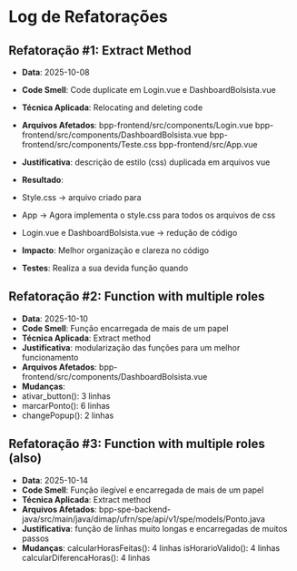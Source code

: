 # Log de Refatorações
## Refatoração #1: Extract Method

- **Data**: 2025-10-08
- **Code Smell**: Code duplicate em Login.vue e DashboardBolsista.vue
- **Técnica Aplicada**: Relocating and deleting code
- **Arquivos Afetados**:
                        bpp-frontend/src/components/Login.vue
                        bpp-frontend/src/components/DashboardBolsista.vue
                        bpp-frontend/src/components/Teste.css
                        bpp-frontend/src/App.vue

- **Justificativa**: descrição de estilo (css) duplicada em arquivos vue
- **Resultado**:
- Style.css → arquivo criado para 
- App → Agora implementa o style.css para todos os arquivos de css
- Login.vue e DashboardBolsista.vue → redução de código
- **Impacto**: Melhor organização e clareza no código
- **Testes**: Realiza a sua devida função quando 

## Refatoração #2: Function with multiple roles
- **Data**: 2025-10-10
- **Code Smell**: Função encarregada de mais de um papel
- **Técnica Aplicada**: Extract method
- **Justificativa**: modularização das funções para um melhor funcionamento
- **Arquivos Afetados**:
                        bpp-frontend/src/components/DashboardBolsista.vue
- **Mudanças**:
- ativar_button(): 3 linhas
- marcarPonto(): 6 linhas
- changePopup(): 2 linhas


## Refatoração #3: Function with multiple roles (also)
- **Data**: 2025-10-14
- **Code Smell**: Função ilegível e encarregada de mais de um papel
- **Técnica Aplicada**: Extract method
- **Arquivos Afetados**:
                        bpp-spe-backend-java/src/main/java/dimap/ufrn/spe/api/v1/spe/models/Ponto.java
- **Justificativa**: função de linhas muito longas e encarregadas de muitos passos
- **Mudanças**:
calcularHorasFeitas(): 4 linhas
isHorarioValido(): 4 linhas
calcularDiferencaHoras(): 4 linhas